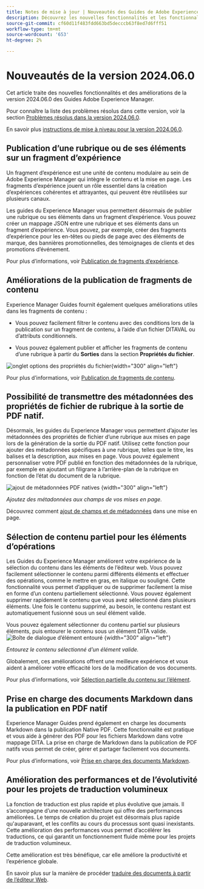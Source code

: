 ```yaml
---
title: Notes de mise à jour | Nouveautés des Guides de Adobe Experience Manager, version 2024.06.0
description: Découvrez les nouvelles fonctionnalités et les fonctionnalités améliorées de la version 2024.06.0 de Adobe Experience Manager Guides as a Cloud Service.
source-git-commit: cf60d11f483fdd663bd5decccb63f8ed7d6fff51
workflow-type: tm+mt
source-wordcount: '653'
ht-degree: 2%

---
```


# Nouveautés de la version 2024.06.0

Cet article traite des nouvelles fonctionnalités et des améliorations de la version 2024.06.0 des Guides Adobe Experience Manager.

Pour connaître la liste des problèmes résolus dans cette version, voir la section [Problèmes résolus dans la version 2024.06.0](fixed-issues-2024-06-0.md).

En savoir plus [instructions de mise à niveau pour la version 2024.06.0](upgrade-instructions-2024-06-0.md).


## Publication d’une rubrique ou de ses éléments sur un fragment d’expérience

Un fragment d’expérience est une unité de contenu modulaire au sein de Adobe Experience Manager qui intègre le contenu et la mise en page. Les fragments d’expérience jouent un rôle essentiel dans la création d’expériences cohérentes et attrayantes, qui peuvent être réutilisées sur plusieurs canaux.


Les guides du Experience Manager vous permettent désormais de publier une rubrique ou ses éléments dans un fragment d’expérience. Vous pouvez créer un mappage JSON entre une rubrique et ses éléments dans un fragment d’expérience. Vous pouvez, par exemple, créer des fragments d’expérience pour les en-têtes ou pieds de page avec des éléments de marque, des bannières promotionnelles, des témoignages de clients et des promotions d’événement.




Pour plus d’informations, voir [Publication de fragments d’expérience](../user-guide/publish-experience-fragment.md).


## Améliorations de la publication de fragments de contenu

Experience Manager Guides fournit également quelques améliorations utiles dans les fragments de contenu :

- Vous pouvez facilement filtrer le contenu avec des conditions lors de la publication sur un fragment de contenu, à l’aide d’un fichier DITAVAL ou d’attributs conditionnels.

- Vous pouvez également publier et afficher les fragments de contenu d’une rubrique à partir du **Sorties** dans la section **Propriétés du fichier**.

![onglet options des propriétés du fichier](./assets/file-properties-outputs-tab.png){width="300" align="left"}

Pour plus d’informations, voir [Publication de fragments de contenu](../user-guide/publish-content-fragment.md).


## Possibilité de transmettre des métadonnées des propriétés de fichier de rubrique à la sortie de PDF natif.

Désormais, les guides du Experience Manager vous permettent d’ajouter les métadonnées des propriétés de fichier d’une rubrique aux mises en page lors de la génération de la sortie du PDF natif. Utilisez cette fonction pour ajouter des métadonnées spécifiques à une rubrique, telles que le titre, les balises et la description, aux mises en page. Vous pouvez également personnaliser votre PDF publié en fonction des métadonnées de la rubrique, par exemple en ajoutant un filigrane à l’arrière-plan de la rubrique en fonction de l’état du document de la rubrique.

![ajout de métadonnées PDF natives](./assets/add-metadata-native-pdf.png) {width="300" align="left"}

*Ajoutez des métadonnées aux champs de vos mises en page.*

Découvrez comment [ajout de champs et de métadonnées](../native-pdf/design-page-layout.md#add-fields-metadata) dans une mise en page.

## Sélection de contenu partiel pour les éléments d’opérations

Les Guides du Experience Manager améliorent votre expérience de la sélection du contenu dans les éléments de l’éditeur web. Vous pouvez facilement sélectionner le contenu parmi différents éléments et effectuer des opérations, comme le mettre en gras, en italique ou souligné. Cette fonctionnalité vous permet d’appliquer ou de supprimer facilement la mise en forme d’un contenu partiellement sélectionné. Vous pouvez également supprimer rapidement le contenu que vous avez sélectionné dans plusieurs éléments. Une fois le contenu supprimé, au besoin, le contenu restant est automatiquement fusionné sous un seul élément valide.

Vous pouvez également sélectionner du contenu partiel sur plusieurs éléments, puis entourer le contenu sous un élément DITA valide.
![Boîte de dialogue d’élément entouré](./assets/surround-element.png) {width="300" align="left"}

*Entourez le contenu sélectionné d’un élément valide.*

Globalement, ces améliorations offrent une meilleure expérience et vous aident à améliorer votre efficacité lors de la modification de vos documents.

Pour plus d’informations, voir [Sélection partielle du contenu sur l’élément](../user-guide/web-editor-edit-topics.md#partial-selection-of-content-across-elements).

## Prise en charge des documents Markdown dans la publication en PDF natif

Experience Manager Guides prend également en charge les documents Markdown dans la publication Native PDF. Cette fonctionnalité est pratique et vous aide à générer des PDF pour les fichiers Markdown dans votre mappage DITA. La prise en charge de Markdown dans la publication de PDF natifs vous permet de créer, gérer et partager facilement vos documents.

Pour plus d’informations, voir [Prise en charge des documents Markdown](../web-editor/native-pdf-web-editor.md#support-for-markdown-documents).


## Amélioration des performances et de l’évolutivité pour les projets de traduction volumineux

La fonction de traduction est plus rapide et plus évolutive que jamais. Il s’accompagne d’une nouvelle architecture qui offre des performances améliorées. Le temps de création du projet est désormais plus rapide qu&#39;auparavant, et les conflits au cours du processus sont quasi inexistants. Cette amélioration des performances vous permet d’accélérer les traductions, ce qui garantit un fonctionnement fluide même pour les projets de traduction volumineux.

Cette amélioration est très bénéfique, car elle améliore la productivité et l’expérience globale.

En savoir plus sur la manière de procéder [traduire des documents à partir de l’éditeur Web](../user-guide/translate-documents-web-editor.md).
